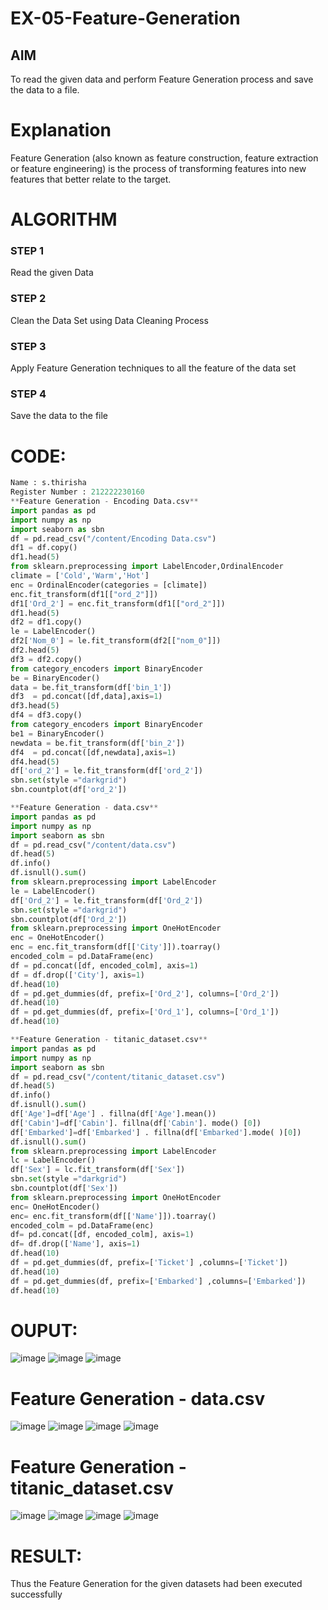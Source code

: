 # EX-05-Feature-Generation


## AIM
To read the given data and perform Feature Generation process and save the data to a file. 

# Explanation
Feature Generation (also known as feature construction, feature extraction or feature engineering) is the process of transforming features into new features that better relate to the target.
 

# ALGORITHM
### STEP 1
Read the given Data
### STEP 2
Clean the Data Set using Data Cleaning Process
### STEP 3
Apply Feature Generation techniques to all the feature of the data set
### STEP 4
Save the data to the file


# CODE:
```python
Name : s.thirisha
Register Number : 212222230160
**Feature Generation - Encoding Data.csv**
import pandas as pd
import numpy as np
import seaborn as sbn
df = pd.read_csv("/content/Encoding Data.csv")
df1 = df.copy()
df1.head(5)
from sklearn.preprocessing import LabelEncoder,OrdinalEncoder
climate = ['Cold','Warm','Hot']
enc = OrdinalEncoder(categories = [climate])
enc.fit_transform(df1[["ord_2"]])
df1['Ord_2'] = enc.fit_transform(df1[["ord_2"]])
df1.head(5)
df2 = df1.copy()
le = LabelEncoder()
df2['Nom_0'] = le.fit_transform(df2[["nom_0"]])
df2.head(5)
df3 = df2.copy()
from category_encoders import BinaryEncoder
be = BinaryEncoder()
data = be.fit_transform(df['bin_1'])
df3  = pd.concat([df,data],axis=1)
df3.head(5)
df4 = df3.copy()
from category_encoders import BinaryEncoder
be1 = BinaryEncoder()
newdata = be.fit_transform(df['bin_2'])
df4  = pd.concat([df,newdata],axis=1)
df4.head(5)
df['ord_2'] = le.fit_transform(df['ord_2'])
sbn.set(style ="darkgrid")
sbn.countplot(df['ord_2'])

**Feature Generation - data.csv**
import pandas as pd
import numpy as np
import seaborn as sbn
df = pd.read_csv("/content/data.csv")
df.head(5)
df.info()
df.isnull().sum()
from sklearn.preprocessing import LabelEncoder
le = LabelEncoder()
df['Ord_2'] = le.fit_transform(df['Ord_2'])
sbn.set(style ="darkgrid")
sbn.countplot(df['Ord_2'])
from sklearn.preprocessing import OneHotEncoder
enc = OneHotEncoder()
enc = enc.fit_transform(df[['City']]).toarray()
encoded_colm = pd.DataFrame(enc)
df = pd.concat([df, encoded_colm], axis=1)
df = df.drop(['City'], axis=1)
df.head(10)
df = pd.get_dummies(df, prefix=['Ord_2'], columns=['Ord_2'])
df.head(10)
df = pd.get_dummies(df, prefix=['Ord_1'], columns=['Ord_1'])
df.head(10)

**Feature Generation - titanic_dataset.csv**
import pandas as pd
import numpy as np
import seaborn as sbn
df = pd.read_csv("/content/titanic_dataset.csv")
df.head(5)
df.info()
df.isnull().sum()
df['Age']=df['Age'] . fillna(df['Age'].mean())
df['Cabin']=df['Cabin']. fillna(df['Cabin']. mode() [0])
df['Embarked']=df['Embarked'] . fillna(df['Embarked'].mode( )[0])
df.isnull().sum()
from sklearn.preprocessing import LabelEncoder
lc = LabelEncoder()
df['Sex'] = lc.fit_transform(df['Sex'])
sbn.set(style ="darkgrid")
sbn.countplot(df['Sex'])
from sklearn.preprocessing import OneHotEncoder
enc= OneHotEncoder()
enc= enc.fit_transform(df[['Name']]).toarray()
encoded_colm = pd.DataFrame(enc)
df= pd.concat([df, encoded_colm], axis=1)
df= df.drop(['Name'], axis=1)
df.head(10)
df = pd.get_dummies(df, prefix=['Ticket'] ,columns=['Ticket'])
df.head(10)
df = pd.get_dummies(df, prefix=['Embarked'] ,columns=['Embarked'])
df.head(10)
```

# OUPUT:
![image](https://user-images.githubusercontent.com/120380280/232667837-7942ddce-557c-439e-9d92-d6db2f0c5175.png)
![image](https://user-images.githubusercontent.com/120380280/232667878-4ad9ac76-c1f7-4cfd-97fd-8437244b3f80.png)
![image](https://user-images.githubusercontent.com/120380280/232667979-a6306c14-189a-4031-a451-67a8bab42a97.png)
# Feature Generation - data.csv
![image](https://user-images.githubusercontent.com/120380280/232668079-c1182d6a-0a18-492d-b4f8-c0dc81f33939.png)
![image](https://user-images.githubusercontent.com/120380280/232668569-fee1dbbd-27a6-4590-8300-d4ced6e5c43d.png)
![image](https://user-images.githubusercontent.com/120380280/232668603-f1ea1bbd-882d-4922-a0bc-0a563e30b7bb.png)
![image](https://user-images.githubusercontent.com/120380280/232668631-1bede1ec-4b71-4e87-9eb9-d9ee12ca69a8.png)
# Feature Generation - titanic_dataset.csv
![image](https://user-images.githubusercontent.com/120380280/232668719-2e7fa230-ddf7-4cfe-a53a-22d02c66e1c2.png)
![image](https://user-images.githubusercontent.com/120380280/232668753-733ec7f7-751b-47c3-9048-607ecdc05109.png)
![image](https://user-images.githubusercontent.com/120380280/232668785-23eac213-0cff-4586-aba2-77ed9f4d4d1d.png)
![image](https://user-images.githubusercontent.com/120380280/232668824-bbe37963-6a4f-4e6f-8e1a-6da6ff13dc5f.png)

# RESULT:
Thus the Feature Generation for the given datasets had been executed successfully



